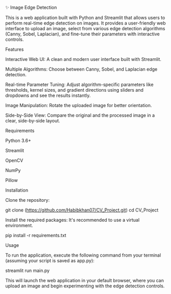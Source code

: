 ✨ Image Edge Detection

This is a web application built with Python and Streamlit that allows users to perform real-time edge detection on images. It provides a user-friendly web interface to upload an image, select from various edge detection algorithms (Canny, Sobel, Laplacian), and fine-tune their parameters with interactive controls.

Features

Interactive Web UI: A clean and modern user interface built with Streamlit.

Multiple Algorithms: Choose between Canny, Sobel, and Laplacian edge detection.

Real-time Parameter Tuning: Adjust algorithm-specific parameters like thresholds, kernel sizes, and gradient directions using sliders and dropdowns and see the results instantly.

Image Manipulation: Rotate the uploaded image for better orientation.

Side-by-Side View: Compare the original and the processed image in a clear, side-by-side layout.

Requirements

Python 3.6+

Streamlit

OpenCV

NumPy

Pillow

Installation

Clone the repository:

git clone (https://github.com/Habibkhan07/CV_Project.git)
cd CV_Project


Install the required packages:
It's recommended to use a virtual environment.

pip install -r requirements.txt


Usage

To run the application, execute the following command from your terminal (assuming your script is saved as app.py):

streamlit run main.py


This will launch the web application in your default browser, where you can upload an image and begin experimenting with the edge detection controls.
